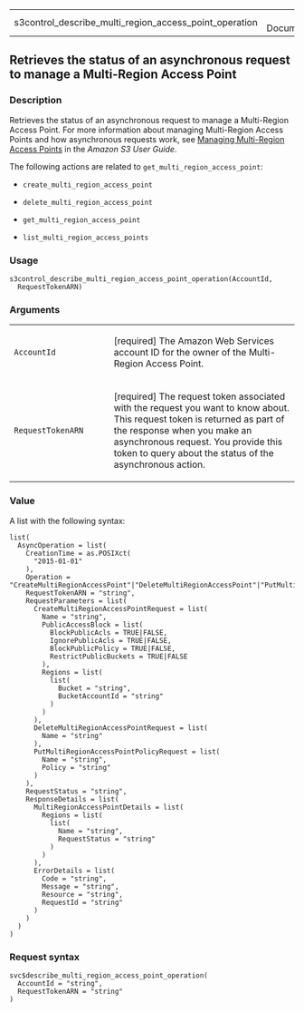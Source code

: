 <table style="width: 100%;">
<tbody>
<tr class="odd">
<td>s3control_describe_multi_region_access_point_operation</td>
<td style="text-align: right;">R Documentation</td>
</tr>
</tbody>
</table>

## Retrieves the status of an asynchronous request to manage a Multi-Region Access Point

### Description

Retrieves the status of an asynchronous request to manage a Multi-Region
Access Point. For more information about managing Multi-Region Access
Points and how asynchronous requests work, see [Managing Multi-Region
Access Points](https://docs.aws.amazon.com/AmazonS3/latest/userguide/)
in the *Amazon S3 User Guide*.

The following actions are related to `get_multi_region_access_point`:

-   `create_multi_region_access_point`

-   `delete_multi_region_access_point`

-   `get_multi_region_access_point`

-   `list_multi_region_access_points`

### Usage

    s3control_describe_multi_region_access_point_operation(AccountId,
      RequestTokenARN)

### Arguments

<table>
<colgroup>
<col style="width: 35%" />
<col style="width: 65%" />
</colgroup>
<tbody>
<tr class="odd">
<td><code
id="s3control_describe_multi_region_access_point_operation_:_AccountId">AccountId</code></td>
<td><p>[required] The Amazon Web Services account ID for the owner of
the Multi-Region Access Point.</p></td>
</tr>
<tr class="even">
<td><code
id="s3control_describe_multi_region_access_point_operation_:_RequestTokenARN">RequestTokenARN</code></td>
<td><p>[required] The request token associated with the request you want
to know about. This request token is returned as part of the response
when you make an asynchronous request. You provide this token to query
about the status of the asynchronous action.</p></td>
</tr>
</tbody>
</table>

### Value

A list with the following syntax:

    list(
      AsyncOperation = list(
        CreationTime = as.POSIXct(
          "2015-01-01"
        ),
        Operation = "CreateMultiRegionAccessPoint"|"DeleteMultiRegionAccessPoint"|"PutMultiRegionAccessPointPolicy",
        RequestTokenARN = "string",
        RequestParameters = list(
          CreateMultiRegionAccessPointRequest = list(
            Name = "string",
            PublicAccessBlock = list(
              BlockPublicAcls = TRUE|FALSE,
              IgnorePublicAcls = TRUE|FALSE,
              BlockPublicPolicy = TRUE|FALSE,
              RestrictPublicBuckets = TRUE|FALSE
            ),
            Regions = list(
              list(
                Bucket = "string",
                BucketAccountId = "string"
              )
            )
          ),
          DeleteMultiRegionAccessPointRequest = list(
            Name = "string"
          ),
          PutMultiRegionAccessPointPolicyRequest = list(
            Name = "string",
            Policy = "string"
          )
        ),
        RequestStatus = "string",
        ResponseDetails = list(
          MultiRegionAccessPointDetails = list(
            Regions = list(
              list(
                Name = "string",
                RequestStatus = "string"
              )
            )
          ),
          ErrorDetails = list(
            Code = "string",
            Message = "string",
            Resource = "string",
            RequestId = "string"
          )
        )
      )
    )

### Request syntax

    svc$describe_multi_region_access_point_operation(
      AccountId = "string",
      RequestTokenARN = "string"
    )
